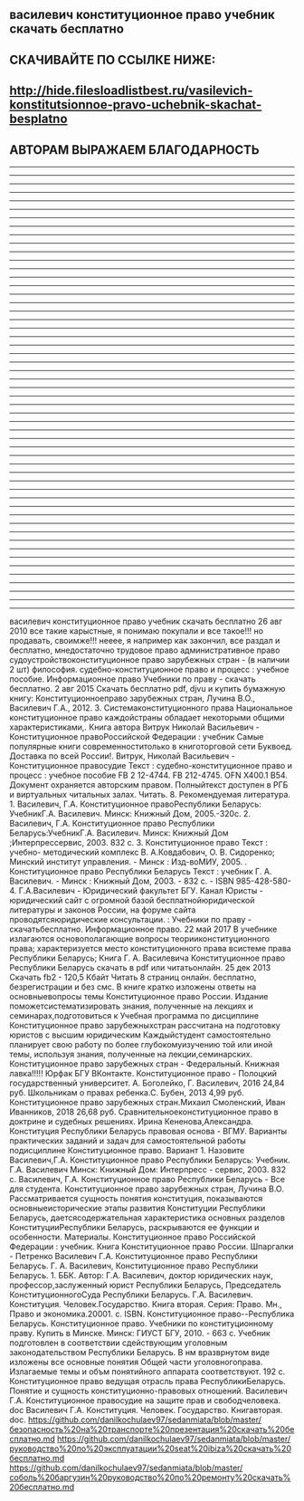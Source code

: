 василевич конституционное право учебник скачать бесплатно
--------------------------------------------------
СКАЧИВАЙТЕ ПО ССЫЛКЕ НИЖЕ:
--------------------------------------------------
http://hide.filesloadlistbest.ru/vasilevich-konstitutsionnoe-pravo-uchebnik-skachat-besplatno
--------------------------------------------------
АВТОРАМ ВЫРАЖАЕМ БЛАГОДАРНОСТЬ
--------------------------------------------------
--------------------------------------------------
--------------------------------------------------
--------------------------------------------------
--------------------------------------------------
--------------------------------------------------
--------------------------------------------------
--------------------------------------------------
--------------------------------------------------
--------------------------------------------------
--------------------------------------------------
--------------------------------------------------
--------------------------------------------------
--------------------------------------------------
--------------------------------------------------
--------------------------------------------------
--------------------------------------------------
--------------------------------------------------
--------------------------------------------------
--------------------------------------------------
--------------------------------------------------
--------------------------------------------------
--------------------------------------------------
--------------------------------------------------
--------------------------------------------------
--------------------------------------------------
--------------------------------------------------
--------------------------------------------------
--------------------------------------------------
--------------------------------------------------
--------------------------------------------------
--------------------------------------------------
--------------------------------------------------
--------------------------------------------------
--------------------------------------------------
--------------------------------------------------
--------------------------------------------------
--------------------------------------------------
--------------------------------------------------
--------------------------------------------------
--------------------------------------------------
--------------------------------------------------
--------------------------------------------------
--------------------------------------------------
--------------------------------------------------
--------------------------------------------------
--------------------------------------------------
--------------------------------------------------
--------------------------------------------------
--------------------------------------------------
--------------------------------------------------
--------------------------------------------------
--------------------------------------------------
--------------------------------------------------
василевич конституционное право учебник скачать бесплатно 26 авг 2010  все такие карыстные, я понимаю покупали и все такое!!! но продавать, своимже!!! нееее, я например как закончил, все раздал и бесплатно, мнедостаточно  трудовое право административное право судоустройствоконституционное право зарубежных стран - (в наличии 2 шт) философия. судебно-конституционное право и процесс : учебное пособие. Информационное право  Учебники по праву - скачать бесплатно. 2 авг 2015  Скачать бесплатно pdf, djvu и купить бумажную книгу: Конституционноеправо зарубежных стран, Лучина В.О., Василевич Г.А., 2012.  3. Системаконституционного права Национальное конституционное право каждойстраны обладает некоторыми общими характеристиками,. Книга автора Витрук Николай Васильевич - Конституционное правоРоссийской Федерации : учебник Самые популярные книги современноститолько в книготорговой сети Буквоед. Доставка по всей России!. Витрук, Николай Васильевич - Конституционное правосудие Текст : судебно-конституционное право и процесс : учебное пособие  FB 2 12-4744. FB 212-4745. OFN Х400.1 В54. Документ охраняется авторским правом. Полныйтекст доступен в РГБ и виртуальных читальных залах. Читать. 8. Рекомендуемая литература. 1. Василевич, Г.А. Конституционное правоРеспублики Беларусь: УчебникГ.А. Василевич.  Минск: Книжный Дом, 2005.-320с. 2. Василевич, Г.А. Конституционное право Республики Беларусь:УчебникГ.А. Василевич.  Минск: Книжный Дом ;Интерпрессервис, 2003. 832 с. 3. Конституционное право Текст : учебно- методический комплекс  В. А.Ковдабович, О. В. Сидоренко; Минский институт управления. - Минск : Изд-воМИУ, 2005. . Конституционное право Республики Беларусь Текст : учебник Г. А. Василевич. - Минск : Книжный Дом, 2003. - 832 с. - ISBN 985-428-580-4. Г.А.Василевич - Юридический факультет БГУ. Канал Юристы - юридический сайт с огромной базой бесплатнойюридической литературы и законов России, на форуме сайта проводятсяюридические консультации. : Учебники по праву - скачатьбесплатно. Информационное право. 22 май 2017  В учебнике излагаются основополагающие вопросы теорииконституционного права; характеризуется место конституционного права всистеме права Республики Беларусь;  Книга Г. А. Василевича Конституционное право Республики Беларусь  скачать в pdf или читатьонлайн. 25 дек 2013  Cкачать fb2 - 120,5 Кбайт Читать 8 страниц онлайн. бесплатно, безрегистрации и без смс. В книге кратко изложены ответы на основныевопросы темы Конституционное право России. Издание поможетсистематизировать знания, полученные на лекциях и семинарах,подготовиться к
Учебная программа по дисциплине Конституционное право зарубежныхстран рассчитана на подготовку юристов с высшим юридическим  Каждыйстудент самостоятельно планирует свою работу по более глубокомуизучению той или иной темы, используя знания, полученные на лекции,семинарских. Конституционное право зарубежных стран - Федеральный. Книжная лавка!!!!!  Юрфак БГУ  ВКонтакте. Конституционное право - Полоцкий государственный университет. А. Боголейко, Г. Василевич, 2016  24,84 руб. Школьникам о правах ребенка.С. Бубен, 2013  4,99 руб. Конституционное право зарубежных стран.Михаил Смоленский, Иван Иванников, 2018  26,68 руб. Сравнительноеконституционное право в доктрине и судебных решениях. Ирина Кененова,Александра. Конституция Республики Беларусь  правовая основа  - ВГМУ. Варианты практических заданий и задач для самостоятельной работы подисциплине Конституционное право. Вариант 1. Назовите  Василевич,Г.А. Конституционное право Республики Беларусь: Учебник.  Г.А. Василевич Минск: Книжный Дом: Интерпресс - сервис, 2003.  832 с. Василевич, Г.А. Конституционное право Республики Беларусь - Все для студента. Конституционное право зарубежных стран, Лучина В.О. Рассматривается сущность понятия конституция, показываются основныеисторические этапы развития Конституции Республики Беларусь, даетсясодержательная характеристика основных разделов КонституцииРеспублики Беларусь, раскрываются ее функции и особенности. Материалы. Конституционное право Российской Федерации : учебник. Книга Конституционное право России. Шпаргалки - Петренко
Василевич Г.А. Конституционное право Республики Беларусь. Г. А. Василевич, Конституционное право Республики Беларусь. 1. ББК. Автор: Г.А. Василевич, доктор юридических наук, профессор,заслуженный юрист Республики Беларусь, Председатель КонституционногоСуда Республики Беларусь. Г.А. Василевич. Конституция. Человек.Государство. Книга вторая. Серия: Право.  Мн., Право и экономика.20001. с. ISBN. Конституционное право--Республика Беларусь. Конституционное право. Учебники по конституционному праву. Купить в Минске. Минск: ГИУСТ БГУ, 2010. - 663 с. Учебник подготовлен в соответствии сдействующим уголовным законодательством Республики Беларусь. В нм вразврнутом виде изложены все основные понятия Общей части уголовногоправа. Излагаемые темы и объм понятийного аппарата соответствуют. 192 с. Конституционное право  ведущая отрасль права РеспубликиБеларусь. Понятие и сущность конституционно-правовых отношений. Василевич Г.А. Конституционное правосудие на защите прав и свободчеловека. doc  Василевич Г.А. Конституция. Человек. Государство. Книгавторая. doc.
https://github.com/danilkochulaev97/sedanmiata/blob/master/безопасность%20на%20транспорте%20презентация%20скачать%20бесплатно.md
https://github.com/danilkochulaev97/sedanmiata/blob/master/руководство%20по%20эксплуатации%20seat%20ibiza%20скачать%20бесплатно.md
https://github.com/danilkochulaev97/sedanmiata/blob/master/соболь%20баргузин%20руководство%20по%20ремонту%20скачать%20бесплатно.md